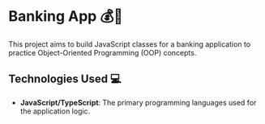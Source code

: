# Banking App 💰🏦
This project aims to build JavaScript classes for a banking application to practice Object-Oriented Programming (OOP) concepts. 

## Technologies Used 💻
- **JavaScript/TypeScript**: The primary programming languages used for the application logic.
